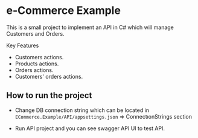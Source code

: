 # e-Commerce Example

This is a small project to implement an API in C# which will manage Customers and Orders.

Key Features
* Customers actions.
* Products actions. 
* Orders actions.
* Customers' orders actions.



## How to run the project

* Change DB connection string which can be located in `ECommerce.Example/API/appsettings.json` => ConnectıonStrings section
 
* Run API project and you can see swagger API UI to test API.



